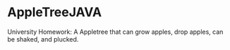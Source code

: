 # AppleTreeJAVA

University Homework: A Appletree that can grow apples, drop apples, can be shaked, and plucked.
